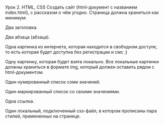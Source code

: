 Урок 2. HTML, CSS
Создать сайт (html-документ с названием index.html), с рассказом о чём угодно.
Страница должна храниться как минимум:

Два заголовка.

Два абзаца (абзаца).

Одна картинка из интернета, которая находится в свободном доступе, то есть которая будет доступна без регистрации и смс ;)

Одну картинку, которая будет взята локально. Все локальные картинки должны храниться в формате img, который должен оставить рядом с html-документом.

Один нумерованный список соми значений.

Один маркированный список со своими значениями.

Одна ссылка.

Один локальный, подключенный css-файл, в котором прописаны пара стилей, примененных на странице.
